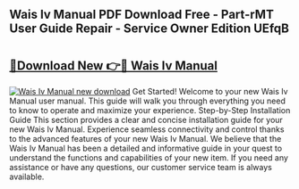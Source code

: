 ## Wais Iv Manual PDF Download Free - Part-rMT User Guide Repair - Service Owner Edition UEfqB

# <h2><a href="http://cf11569.oget.top/?id=Wais+Iv+Manual">🔗Download New 👉🔴 Wais Iv Manual</a></h2>

[![Wais Iv Manual new download](https://i.imgur.com/5g1atiW.png)](http://cf11569.oget.top/?id=Wais+Iv+Manual)
Get Started! Welcome to your new Wais Iv Manual user manual. This guide will walk you through everything you need to know to operate and maximize your experience. Step-by-Step Installation Guide This section provides a clear and concise installation guide for your new Wais Iv Manual. Experience seamless connectivity and control thanks to the advanced features of your new Wais Iv Manual. We believe that the Wais Iv Manual has been a detailed and informative guide in your quest to understand the functions and capabilities of your new item. If you need any assistance or have any questions, our customer service team is always available.
